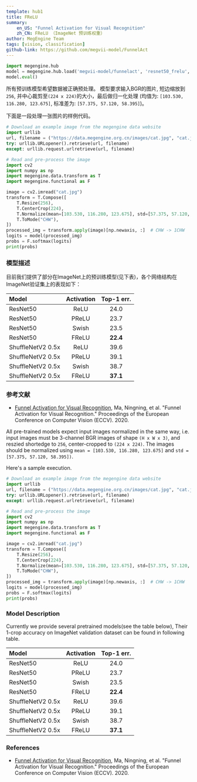 ```yaml
---
template: hub1
title: FReLU 
summary:
    en_US: "Funnel Activation for Visual Recognition"
    zh_CN: FReLU （ImageNet 预训练权重）
author: MegEngine Team
tags: [vision, classification]
github-link: https://github.com/megvii-model/FunnelAct
---
```


```python
import megengine.hub
model = megengine.hub.load('megvii-model/funnelact', 'resnet50_frelu', pretrained=True)
model.eval()
```
<!-- section: zh_CN -->

所有预训练模型希望数据被正确预处理。
模型要求输入BGR的图片, 短边缩放到`256`, 并中心裁剪至`(224 x 224)`的大小，最后做归一化处理 (均值为: `[103.530, 116.280, 123.675]`, 标准差为: `[57.375, 57.120, 58.395]`)。

下面是一段处理一张图片的样例代码。

```python
# Download an example image from the megengine data website
import urllib
url, filename = ("https://data.megengine.org.cn/images/cat.jpg", "cat.jpg")
try: urllib.URLopener().retrieve(url, filename)
except: urllib.request.urlretrieve(url, filename)

# Read and pre-process the image
import cv2
import numpy as np
import megengine.data.transform as T
import megengine.functional as F

image = cv2.imread("cat.jpg")
transform = T.Compose([
    T.Resize(256),
    T.CenterCrop(224),
    T.Normalize(mean=[103.530, 116.280, 123.675], std=[57.375, 57.120, 58.395]),  # BGR
    T.ToMode("CHW"),
])
processed_img = transform.apply(image)[np.newaxis, :]  # CHW -> 1CHW
logits = model(processed_img)
probs = F.softmax(logits)
print(probs)
```

### 模型描述

目前我们提供了部分在ImageNet上的预训练模型(见下表)，各个网络结构在ImageNet验证集上的表现如下：

|        Model             | Activation | Top-1 err.|
| :----------------------  | :--------: | :------:  |
|    ResNet50              |  ReLU      | 24.0      |
|    ResNet50              |  PReLU     | 23.7      |
|    ResNet50              |  Swish     | 23.5      |
|    ResNet50              |  FReLU     | **22.4**  |
|    ShuffleNetV2 0.5x     |  ReLU      | 39.6      |
|    ShuffleNetV2 0.5x     |  PReLU     | 39.1      |
|    ShuffleNetV2 0.5x     |  Swish     | 38.7      |
|    ShuffleNetV2 0.5x     |  FReLU     | **37.1**  |

### 参考文献

- [Funnel Activation for Visual Recognition](https://arxiv.org/abs/2007.11824), Ma, Ningning, et al. "Funnel Activation for Visual Recognition." Proceedings of the European Conference on Computer Vision (ECCV). 2020.

<!-- section: en_US -->

All pre-trained models expect input images normalized in the same way,
i.e. input images must be 3-channel BGR images of shape `(H x W x 3)`, and reszied shortedge to `256`, center-cropped to `(224 x 224)`.
The images should be normalized using `mean = [103.530, 116.280, 123.675]` and `std = [57.375, 57.120, 58.395])`.

Here's a sample execution.

```python
# Download an example image from the megengine data website
import urllib
url, filename = ("https://data.megengine.org.cn/images/cat.jpg", "cat.jpg")
try: urllib.URLopener().retrieve(url, filename)
except: urllib.request.urlretrieve(url, filename)

# Read and pre-process the image
import cv2
import numpy as np
import megengine.data.transform as T
import megengine.functional as F

image = cv2.imread("cat.jpg")
transform = T.Compose([
    T.Resize(256),
    T.CenterCrop(224),
    T.Normalize(mean=[103.530, 116.280, 123.675], std=[57.375, 57.120, 58.395]),  # BGR
    T.ToMode("CHW"),
])
processed_img = transform.apply(image)[np.newaxis, :]  # CHW -> 1CHW
logits = model(processed_img)
probs = F.softmax(logits)
print(probs)
```

### Model Description

Currently we provide several pretrained models(see the table below), Their 1-crop accuracy on ImageNet validation dataset can be found in following table.

|        Model             | Activation | Top-1 err.|
| :----------------------  | :--------: | :------:  |
|    ResNet50              |  ReLU      | 24.0      |
|    ResNet50              |  PReLU     | 23.7      |
|    ResNet50              |  Swish     | 23.5      |
|    ResNet50              |  FReLU     | **22.4**  |
|    ShuffleNetV2 0.5x     |  ReLU      | 39.6      |
|    ShuffleNetV2 0.5x     |  PReLU     | 39.1      |
|    ShuffleNetV2 0.5x     |  Swish     | 38.7      |
|    ShuffleNetV2 0.5x     |  FReLU     | **37.1**  |

### References

- [Funnel Activation for Visual Recognition](https://arxiv.org/abs/2007.11824), Ma, Ningning, et al. "Funnel Activation for Visual Recognition." Proceedings of the European Conference on Computer Vision (ECCV). 2020.
